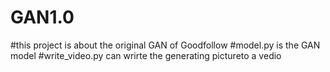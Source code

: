 # GAN1.0
#this project is about the original GAN of Goodfollow
#model.py is the GAN model
#write_video.py can wrirte the generating pictureto a vedio  
